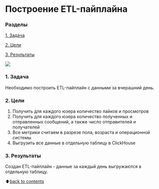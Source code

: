 # __Построение ETL-пайплайна__

### __Разделы__
[1. Задача](https://github.com/VolodinAlex/alekaran/tree/AlekaranDS/Karpov.Courses/%D0%9F%D0%BE%D1%81%D1%82%D1%80%D0%BE%D0%B5%D0%BD%D0%B8%D0%B5%20ETL#1-%D0%B7%D0%B0%D0%B4%D0%B0%D1%87%D0%B0)<br>

[2. Цели](https://github.com/VolodinAlex/alekaran/tree/AlekaranDS/Karpov.Courses/%D0%9F%D0%BE%D1%81%D1%82%D1%80%D0%BE%D0%B5%D0%BD%D0%B8%D0%B5%20ETL#2-%D1%86%D0%B5%D0%BB%D0%B8)<br>

[3. Результаты](https://github.com/VolodinAlex/alekaran/tree/AlekaranDS/Karpov.Courses/%D0%9F%D0%BE%D1%81%D1%82%D1%80%D0%BE%D0%B5%D0%BD%D0%B8%D0%B5%20ETL#3-%D1%80%D0%B5%D0%B7%D1%83%D0%BB%D1%8C%D1%82%D0%B0%D1%82%D1%8B)<br>

![](https://www.informatica.com/content/dam/informatica-com/en/images/misc/etl-pipeline/how-etl-pipeline-works.png)

### __1. Задача__
Необходимо построить ETL-пайплайн с данными за вчерашний день.

### **2. Цели**
1) Получить для каждого юзера количество лайков и просмотров 
2) Получить для каждого юзера количество полученных и отправленных сообщений, а также число отправителей и получателей
3) Все метрики считаем в разрезе пола, возраста и операционной системы
4) Выгрузить все данные в отдельную таблицу в ClickHouse

### **3. Результаты**
Создан ETL-пайплайн - данные за каждый день выгружаются в отдельную таблицу.

:arrow_up:[back to contents](https://github.com/VolodinAlex/alekaran/tree/AlekaranDS/Karpov.Courses/%D0%9F%D0%BE%D1%81%D1%82%D1%80%D0%BE%D0%B5%D0%BD%D0%B8%D0%B5%20ETL#%D1%80%D0%B0%D0%B7%D0%B4%D0%B5%D0%BB%D1%8B)

